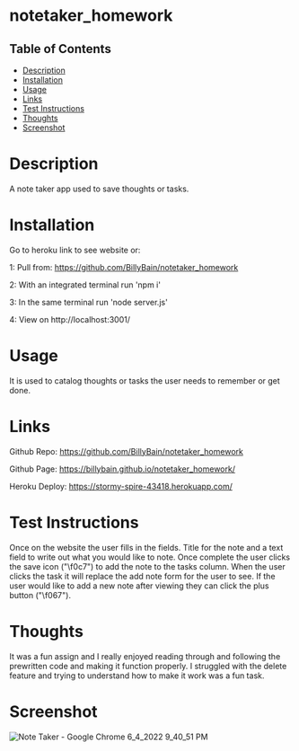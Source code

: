 # notetaker_homework

## Table of Contents
- [Description](#description)
- [Installation](#installation)
- [Usage](#usage)
- [Links](#links)
- [Test Instructions](#test_instructions)
- [Thoughts](#thoughts)
- [Screenshot](#screenshot)

# Description
A note taker app used to save thoughts or tasks.

# Installation
Go to heroku link to see website or:

1: Pull from: https://github.com/BillyBain/notetaker_homework

2: With an integrated terminal run 'npm i' 

3: In the same terminal run 'node server.js'

4: View on http://localhost:3001/

# Usage
It is used to catalog thoughts or tasks the user needs to remember or get done.

# Links
Github Repo: https://github.com/BillyBain/notetaker_homework

Github Page: https://billybain.github.io/notetaker_homework/

Heroku Deploy: https://stormy-spire-43418.herokuapp.com/

# Test Instructions
Once on the website the user fills in the fields. Title for the note and a text field to write out what you would like to note. Once complete the user clicks the save icon ("\f0c7") to add the note to the tasks column. When the user clicks the task it will replace the add note form for the user to see. If the user would like to add a new note after viewing they can click the plus button ("\f067").

# Thoughts
It was a fun assign and I really enjoyed reading through and following the prewritten code and making it function properly. I struggled with the delete feature and trying to understand how to make it work was a fun task.

# Screenshot
![Note Taker - Google Chrome 6_4_2022 9_40_51 PM](https://user-images.githubusercontent.com/100814286/172031294-e77b7e21-996f-4ee6-8e7e-0435989fa743.png)
